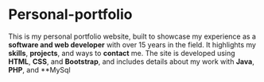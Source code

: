 # Personal-portfolio
 This is my personal portfolio website, built to showcase my experience as a **software and web developer** with over 15 years in the field. It highlights my **skills**, **projects**, and ways to **contact** me.   The site is developed using **HTML**, **CSS**, and **Bootstrap**, and includes details about my work with **Java**, **PHP**, and **MySql
